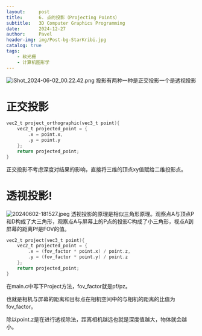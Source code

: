 ```yaml
---
layout:     post
title:      6. 点的投影（Projecting Points）
subtitle:   3D Computer Graphics Programming
date:       2024-12-27
author:     Pavel
header-img: img/Post-bg-StarKribi.jpg
catalog: true
tags:
    - 软光栅
    - 计算机图形学
---
```



![iShot_2024-06-02_00.22.42.png](https://pavelblog-images-1333471781.cos.ap-shanghai.myqcloud.com/undefined20241227150010696.png?imageSlim)
投影有两种一种是正交投影一个是透视投影

# 正交投影

```c
vec2_t project_orthographic(vec3_t point){
    vec2_t projected_point = {
        .x = point.x,
        .y = point.y
    };
    return projected_point;
}
```
正交投影不考虑深度对结果的影响，直接将三维的顶点xy值赋给二维投影点。

# 透视投影!

![20240602-181527.jpeg](https://pavelblog-images-1333471781.cos.ap-shanghai.myqcloud.com/undefined20241227145914342.jpeg?imageSlim)
透视投影的原理是相似三角形原理。观察点A与顶点P和D构成了大三角形，观察点A与屏幕上的P点的投影C构成了小三角形，视点A到屏幕的距离Pf是FOV的值。

```c
vec2_t project(vec3_t point){
    vec2_t projected_point = {
        .x = (fov_factor * point.x) / point.z,
        .y = (fov_factor * point.y) / point.z
    };
    return projected_point;
}
```

在main.c中写下Project方法，fov_factor就是pf/pz。

也就是相机与屏幕的距离和目标点在相机空间中的与相机的距离的比值为fov_factor。

除以point.z是在进行透视除法，距离相机越远也就是深度值越大，物体就会越小。
